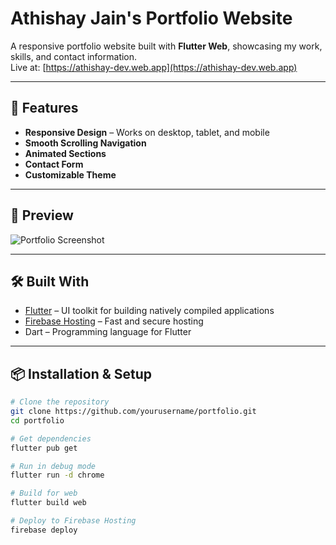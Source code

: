 # Athishay Jain's Portfolio Website

A responsive portfolio website built with **Flutter Web**, showcasing my work, skills, and contact information.  
Live at: [https://athishay-dev.web.app](https://athishay-dev.web.app)

---

## 🚀 Features
- **Responsive Design** – Works on desktop, tablet, and mobile
- **Smooth Scrolling Navigation**
- **Animated Sections**
- **Contact Form**
- **Customizable Theme**

---

## 📸 Preview
![Portfolio Screenshot](screenshot.png)

---

## 🛠️ Built With
- [Flutter](https://flutter.dev/) – UI toolkit for building natively compiled applications
- [Firebase Hosting](https://firebase.google.com/products/hosting) – Fast and secure hosting
- Dart – Programming language for Flutter

---

## 📦 Installation & Setup
```bash
# Clone the repository
git clone https://github.com/yourusername/portfolio.git
cd portfolio

# Get dependencies
flutter pub get

# Run in debug mode
flutter run -d chrome

# Build for web
flutter build web

# Deploy to Firebase Hosting
firebase deploy

